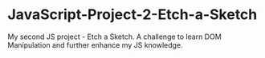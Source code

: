 # JavaScript-Project-2-Etch-a-Sketch
My second JS project - Etch a Sketch. A challenge to learn DOM Manipulation and further enhance my JS knowledge.
